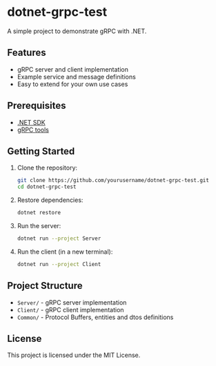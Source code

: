 # dotnet-grpc-test

A simple project to demonstrate gRPC with .NET.

## Features

- gRPC server and client implementation
- Example service and message definitions
- Easy to extend for your own use cases

## Prerequisites

- [.NET SDK](https://dotnet.microsoft.com/download)
- [gRPC tools](https://grpc.io/docs/)

## Getting Started

1. Clone the repository:
    ```bash
    git clone https://github.com/yourusername/dotnet-grpc-test.git
    cd dotnet-grpc-test
    ```

2. Restore dependencies:
    ```bash
    dotnet restore
    ```

3. Run the server:
    ```bash
    dotnet run --project Server
    ```

4. Run the client (in a new terminal):
    ```bash
    dotnet run --project Client
    ```

## Project Structure

- `Server/` - gRPC server implementation
- `Client/` - gRPC client implementation
- `Common/` - Protocol Buffers, entities and dtos  definitions

## License

This project is licensed under the MIT License.
